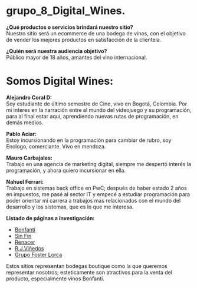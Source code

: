 ﻿# grupo_8_Digital_Wines.

<p><strong>¿Qué productos o servicios brindará nuestro sitio?</strong></br>
Nuestro sitio será un ecommerce de una bodega de vinos, con el objetivo de vender los mejores productos en satisfacción de la clientela.</p>

<p><strong>¿Quién será nuestra audiencia objetivo?</strong></br>
Público mayor de 18 años, amantes del vino internacional.</p>

<h1>Somos Digital Wines:</h1>

<p><strong>Alejandro Coral D:</strong></br>
Soy estudiante de último semestre de Cine, vivo en Bogotá, Colombia. Por mi interes en la narración entre al mundo del videojuego y su programación, para al final estar aqui, aprendiendo nuevas rutas de programación, en demás medios.</p>

<p><strong>Pablo Aciar:</strong></br>
Estoy incursionando en la programación para cambiar de rubro, soy Enologo, comerciante.
Vivo en mendoza.</p>

<p><strong>Mauro Carbajales:</strong></br>
Trabajo en una agencia de marketing digital, siempre me despertó interés la programación, y ahora quiero incursionar en ella.</p>

<p><strong>Nahuel Ferrari:</strong></br>
Trabajo en sistemas back office en PwC; después de haber estado 2 años en impuestos, me pasé al sector IT y empecé a estudiar programación para poder orientar mi carrera a trabajos mas relacionados con el mundo del desarrollo y los sistemas, que es lo que me interesa.</p>

<p><strong>Listado de páginas a investigación:</strong></br></p>
<ul>
<li><a href="https://www.vinosbonfanti.com.ar/">Bonfanti</a></li>
<li><a href="https://www.bodegasinfin.com/">Sin Fin</a></li>
<li><a href="https://www.bodegarenacer.com.ar/">Renacer</a></li>
<li><a href="https://www.rjvinedos.com/">R.J.Viñedos</a></li>
<li><a href="http://www.grupofosterlorca.com/bodegalorca_bodega.html">Grupo Foster Lorca</a></li>
</ul>

<p>Estos sitios representan bodegas boutique como la que queremos representar nosotros; esteticamente son atractivos para la venta del producto, especialmente vinos Bonfanti.</p>
